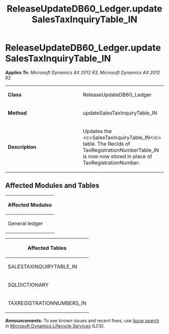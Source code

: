 ﻿---
title: ReleaseUpdateDB60_Ledger.updateSalesTaxInquiryTable_IN
TOCTitle: ReleaseUpdateDB60_Ledger.updateSalesTaxInquiryTable_IN
ms:assetid: 1c8f7694-656c-845c-f588-b3967ec529f6
ms:mtpsurl: https://msdn.microsoft.com/en-us/library/JJ718708(v=AX.60)
ms:contentKeyID: 49706990
ms.date: 05/18/2015
mtps_version: v=AX.60
---

# ReleaseUpdateDB60\_Ledger.updateSalesTaxInquiryTable\_IN 


_**Applies To:** Microsoft Dynamics AX 2012 R3, Microsoft Dynamics AX 2012 R2_

<table>
<colgroup>
<col style="width: 50%" />
<col style="width: 50%" />
</colgroup>
<tbody>
<tr class="odd">
<td><p><strong>Class</strong></p></td>
<td><p>ReleaseUpdateDB60_Ledger</p></td>
</tr>
<tr class="even">
<td><p><strong>Method</strong></p></td>
<td><p>updateSalesTaxInquiryTable_IN</p></td>
</tr>
<tr class="odd">
<td><p><strong>Description</strong></p></td>
<td><p>Updates the &lt;c&gt;SalesTaxInquiryTable_IN&lt;/c&gt; table. The RecIds of TaxRegistrationNumberTable_IN is now now stored in place of TaxRegistrationNumber.</p></td>
</tr>
</tbody>
</table>


## Affected Modules and Tables

<table>
<colgroup>
<col style="width: 100%" />
</colgroup>
<thead>
<tr class="header">
<th><p>Affected Modules</p></th>
</tr>
</thead>
<tbody>
<tr class="odd">
<td><p>General ledger</p></td>
</tr>
</tbody>
</table>


<table>
<colgroup>
<col style="width: 100%" />
</colgroup>
<thead>
<tr class="header">
<th><p>Affected Tables</p></th>
</tr>
</thead>
<tbody>
<tr class="odd">
<td><p>SALESTAXINQUIRYTABLE_IN</p></td>
</tr>
<tr class="even">
<td><p>SQLDICTIONARY</p></td>
</tr>
<tr class="odd">
<td><p>TAXREGISTRATIONNUMBERS_IN</p></td>
</tr>
</tbody>
</table>

  
**Announcements:** To see known issues and recent fixes, use [Issue search](http://go.microsoft.com/fwlink/?linkid=389258) in [Microsoft Dynamics Lifecycle Services](http://go.microsoft.com/fwlink/?linkid=306505) (LCS).

